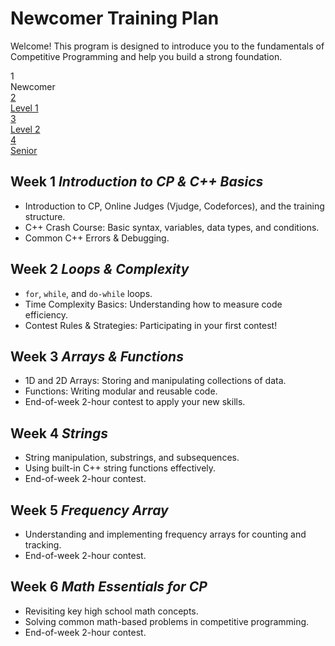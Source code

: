 <div class="hero-section">
  <h1>Newcomer Training Plan</h1>
  <p class="md-typeset hero-subtitle">
    Welcome! This program is designed to introduce you to the fundamentals of Competitive Programming and help you build a strong foundation.
  </p>
</div>

<div class="training-path">
  <div class="path-step active">
    <div class="path-step-icon">1</div>
    <div class="path-step-title">Newcomer</div>
  </div>
  <div class="path-connector"></div>
  <a href="../Level1_training.md" class="path-step">
    <div class="path-step-icon">2</div>
    <div class="path-step-title">Level 1</div>
  </a>
  <div class="path-connector"></div>
  <a href="../Level2_training.md" class="path-step">
    <div class="path-step-icon">3</div>
    <div class="path-step-title">Level 2</div>
  </a>
  <div class="path-connector"></div>
  <a href="../Senior_training.md" class="path-step">
    <div class="path-step-icon">4</div>
    <div class="path-step-title">Senior</div>
  </a>
</div>

<div class="level-section">
  <h2>Week 1 <em>Introduction to CP & C++ Basics</em></h2>
  <ul class="topic-list">
    <li>Introduction to CP, Online Judges (Vjudge, Codeforces), and the training structure.</li>
    <li>C++ Crash Course: Basic syntax, variables, data types, and conditions.</li>
    <li>Common C++ Errors & Debugging.</li>
    </ul>
  </div>

<div class="level-section">
  <h2>Week 2 <em>Loops & Complexity</em></h2>
  <ul class="topic-list">
    <li><code>for</code>, <code>while</code>, and <code>do-while</code> loops.</li>
    <li>Time Complexity Basics: Understanding how to measure code efficiency.</li>
    <li>Contest Rules & Strategies: Participating in your first contest!</li>
    </ul>
  </div>

<div class="level-section">
  <h2>Week 3 <em>Arrays & Functions</em></h2>
  <ul class="topic-list">
    <li>1D and 2D Arrays: Storing and manipulating collections of data.</li>
    <li>Functions: Writing modular and reusable code.</li>
    <li>End-of-week 2-hour contest to apply your new skills.</li>
    </ul>
  </div>

<div class="level-section">
  <h2>Week 4 <em>Strings</em></h2>
  <ul class="topic-list">
    <li>String manipulation, substrings, and subsequences.</li>
    <li>Using built-in C++ string functions effectively.</li>
    <li>End-of-week 2-hour contest.</li>
    </ul>
  </div>

<div class="level-section">
  <h2>Week 5 <em>Frequency Array</em></h2>
  <ul class="topic-list">
    <li>Understanding and implementing frequency arrays for counting and tracking.</li>
    <li>End-of-week 2-hour contest.</li>
    </ul>
  </div>

<div class="level-section">
  <h2>Week 6 <em>Math Essentials for CP</em></h2>
  <ul class="topic-list">
    <li>Revisiting key high school math concepts.</li>
    <li>Solving common math-based problems in competitive programming.</li>
    <li>End-of-week 2-hour contest.</li>
  </ul>
</div>
